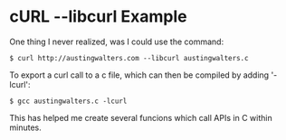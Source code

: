 cURL --libcurl Example
====

One thing I never realized, was I could use the command:

    $ curl http://austingwalters.com --libcurl austingwalters.c

To export a curl call to a c file, which can then be compiled by adding '-lcurl':

    $ gcc austingwalters.c -lcurl

This has helped me create several funcions which call APIs in C within minutes.
